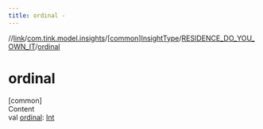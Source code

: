 ```yaml
---
title: ordinal -
---
```

//[link](../../../index.md)/[com.tink.model.insights](../../index.md)/[[common]InsightType](../index.md)/[RESIDENCE_DO_YOU_OWN_IT](index.md)/[ordinal](ordinal.md)



# ordinal  
[common]  
Content  
val [ordinal](ordinal.md): [Int](https://kotlinlang.org/api/latest/jvm/stdlib/kotlin/-int/index.html)  



